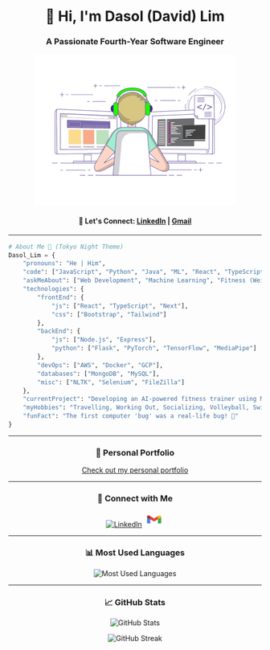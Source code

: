 <h1 align="center">🌙 Hi, I'm Dasol (David) Lim</h1>
<h3 align="center">A Passionate Fourth-Year Software Engineer</h3>

<p align="center">
  <img src="aboutMe.gif" alt="Coding" width="400">
</p>

<h4 align="center">🚀 Let's Connect: <a href="https://www.linkedin.com/in/dlim67/">LinkedIn</a> | <a href="mailto:davidlim5774@gmail.com">Gmail</a></h4>


---

```python
# About Me 🌙 (Tokyo Night Theme)
Dasol_Lim = {
    "pronouns": "He | Him",
    "code": ["JavaScript", "Python", "Java", "ML", "React", "TypeScript"],
    "askMeAbout": ["Web Development", "Machine Learning", "Fitness (Weight Lifting)", "NBA"],
    "technologies": {
        "frontEnd": {
            "js": ["React", "TypeScript", "Next"],
            "css": ["Bootstrap", "Tailwind"]
        },
        "backEnd": {
            "js": ["Node.js", "Express"],
            "python": ["Flask", "PyTorch", "TensorFlow", "MediaPipe"]
        },
        "devOps": ["AWS", "Docker", "GCP"],
        "databases": ["MongoDB", "MySQL"],
        "misc": ["NLTK", "Selenium", "FileZilla"]
    },
    "currentProject": "Developing an AI-powered fitness trainer using MediaPipe and OpenPose",
    "myHobbies": "Travelling, Working Out, Socializing, Volleyball, Swimming, AI Projects",
    "funFact": "The first computer 'bug' was a real-life bug! 🐞"
}
```

---

<h3 align="center">📌 Personal Portfolio</h3>
<p align="center">
  <a href="https://dasollim.github.io/Personal-Portfolio/" target="blank">Check out my personal portfolio</a>
</p>

---

<h3 align="center">🤝 Connect with Me</h3>
<p align="center">
  <a href="https://www.linkedin.com/in/dlim67/" target="blank"><img src="https://raw.githubusercontent.com/rahuldkjain/github-profile-readme-generator/master/src/images/icons/Social/linked-in-alt.svg" alt="LinkedIn" height="30" width="40"></a>
  <a href="mailto:davidlim5774@gmail.com" target="blank"><img src="https://raw.githubusercontent.com/edent/SuperTinyIcons/master/images/svg/gmail.svg" alt="Gmail" height="30" width="40"></a>
</p>

---

<h3 align="center">📊 Most Used Languages</h3>
<p align="center">
  <img src="https://github-readme-stats.vercel.app/api/top-langs/?username=DasolLim&langs_count=10&layout=compact&theme=transparent" alt="Most Used Languages" />
</p>

---

<h3 align="center">📈 GitHub Stats</h3>
<p align="center">
  <img src="https://github-readme-stats.vercel.app/api?username=DasolLim&show_icons=true&theme=transparent" alt="GitHub Stats" />
</p>

<p align="center">
  <img src="https://github-readme-streak-stats.herokuapp.com/?user=DasolLim&theme=transparent" alt="GitHub Streak" />
</p>
